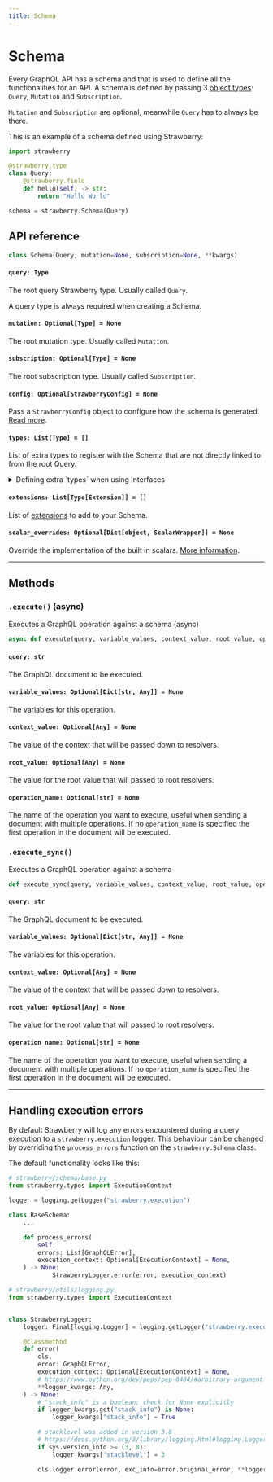 ```yaml
---
title: Schema
---
```


# Schema

Every GraphQL API has a schema and that is used to define all the
functionalities for an API. A schema is defined by passing 3
[object types](./object-types): `Query`, `Mutation` and `Subscription`.

`Mutation` and `Subscription` are optional, meanwhile `Query` has to always be
there.

This is an example of a schema defined using Strawberry:

```python
import strawberry

@strawberry.type
class Query:
    @strawberry.field
    def hello(self) -> str:
        return "Hello World"

schema = strawberry.Schema(Query)
```

## API reference

```python
class Schema(Query, mutation=None, subscription=None, **kwargs)
```

<!-- TODO: add docs on directives, types, extensions and execution context class -->

#### `query: Type`

The root query Strawberry type. Usually called `Query`.

<Note>

A query type is always required when creating a Schema.

</Note>

#### `mutation: Optional[Type] = None`

The root mutation type. Usually called `Mutation`.

#### `subscription: Optional[Type] = None`

The root subscription type. Usually called `Subscription`.

#### `config: Optional[StrawberryConfig] = None`

Pass a `StrawberryConfig` object to configure how the schema is generated. [Read
more](/docs/types/schema-configurations).

#### `types: List[Type] = []`

List of extra types to register with the Schema that are not directly linked
to from the root Query.

<details class="mb-4">
<summary>Defining extra `types` when using Interfaces</summary>

```python
from datetime import date
import strawberry

@strawberry.interface
class Customer:
    name: str

@strawberry.type
class Individual(Customer):
    date_of_birth: date

@strawberry.type
class Company(Customer):
    founded: date

@strawberry.type
class Query:
    @strawberry.field
    def get_customer(self, id: strawberry.ID) -> Customer  # note we're returning the interface here
        if id == "mark":
            return Individual(name="Mark", date_of_birth=date(1984, 5, 14))

        if id == "facebook":
            return Company(name="Facebook", founded=date(2004, 2, 1))

schema = strawberry.Schema(Query, types=[Individual, Company])
```

</details>

#### `extensions: List[Type[Extension]] = []`

List of [extensions](/docs/extensions) to add to your Schema.

#### `scalar_overrides: Optional[Dict[object, ScalarWrapper]] = None`

Override the implementation of the built in scalars. [More information](/docs/types/scalars#overriding-built-in-scalars).

---

## Methods

### `.execute()` (async)

Executes a GraphQL operation against a schema (async)

```python
async def execute(query, variable_values, context_value, root_value, operation_name)
```

#### `query: str`

The GraphQL document to be executed.

#### `variable_values: Optional[Dict[str, Any]] = None`

The variables for this operation.

#### `context_value: Optional[Any] = None`

The value of the context that will be passed down to resolvers.

#### `root_value: Optional[Any] = None`

The value for the root value that will passed to root resolvers.

#### `operation_name: Optional[str] = None`

The name of the operation you want to execute, useful when sending a document with multiple operations. If no `operation_name` is specified the first operation in the document will be executed.

### `.execute_sync()`

Executes a GraphQL operation against a schema

```python
def execute_sync(query, variable_values, context_value, root_value, operation_name)`
```

#### `query: str`

The GraphQL document to be executed.

#### `variable_values: Optional[Dict[str, Any]] = None`

The variables for this operation.

#### `context_value: Optional[Any] = None`

The value of the context that will be passed down to resolvers.

#### `root_value: Optional[Any] = None`

The value for the root value that will passed to root resolvers.

#### `operation_name: Optional[str] = None`

The name of the operation you want to execute, useful when sending a document with multiple operations. If no `operation_name` is specified the first operation in the document will be executed.

---

## Handling execution errors

By default Strawberry will log any errors encountered during a query execution to a `strawberry.execution` logger. This behaviour can be changed by overriding the `process_errors` function on the `strawberry.Schema` class.

The default functionality looks like this:

```python
# strawberry/schema/base.py
from strawberry.types import ExecutionContext

logger = logging.getLogger("strawberry.execution")

class BaseSchema:
    ...

    def process_errors(
        self,
        errors: List[GraphQLError],
        execution_context: Optional[ExecutionContext] = None,
    ) -> None:
            StrawberryLogger.error(error, execution_context)
```

```python
# strawberry/utils/logging.py
from strawberry.types import ExecutionContext


class StrawberryLogger:
    logger: Final[logging.Logger] = logging.getLogger("strawberry.execution")

    @classmethod
    def error(
        cls,
        error: GraphQLError,
        execution_context: Optional[ExecutionContext] = None,
        # https://www.python.org/dev/peps/pep-0484/#arbitrary-argument-lists-and-default-argument-values
        **logger_kwargs: Any,
    ) -> None:
        # "stack_info" is a boolean; check for None explicitly
        if logger_kwargs.get("stack_info") is None:
            logger_kwargs["stack_info"] = True

        # stacklevel was added in version 3.8
        # https://docs.python.org/3/library/logging.html#logging.Logger.debug
        if sys.version_info >= (3, 8):
            logger_kwargs["stacklevel"] = 3

        cls.logger.error(error, exc_info=error.original_error, **logger_kwargs)
```

